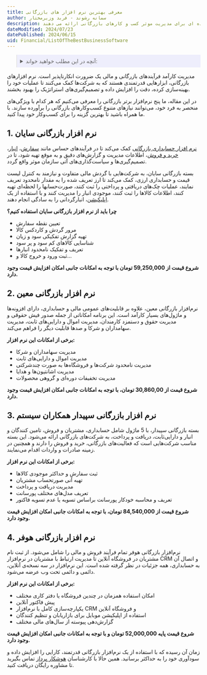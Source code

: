 ```yaml
---
title: معرفی بهترین نرم افزار های بازرگانی
author: سمانه رشوند - فربد وزیرمختار
description: این مقاله پنج نرم افزار برتر در زمینه نرم افزارهای بازرگانی را معرفی می کند که امکانات گسترده ای برای مدیریت موثر کسب و کارهای بازرگانی ارائه می دهند. 
dateModified: 2024/07/23
datePublished: 2024/06/15
uid: Financial/ListOfTheBestBusinessSoftware
---
```


<blockquote style="background-color:#eeeefc; padding:0.5rem">
<details>
  <summary>آنچه در این مطلب خواهید خواند:</summary>
    <li>نرم افزار بازرگانی سایان</li>
    <li>نرم افزار بازرگانی معین</li>
    <li>نرم افزار بازرگانی سپیدار</li>
    <li>نرم افزار بازرگانی هوفر</li>
</details>
</blockquote>

مدیریت کارآمد فرآیندهای بازرگانی و مالی یک ضرورت انکارناپذیر است. 
نرم افزارهای بازرگانی، ابزارهایی قدرتمندی هستند که به شرکت‌ها کمک می‌کنند تا عملیات خود را بهینه‌سازی کرده، دقت را افزایش داده و تصمیم‌گیری‌های استراتژیک را بهبود بخشند. 

در این مقاله، ما پنج نرم‌افزار برتر بازرگانی را معرفی می‌کنیم که هر کدام با ویژگی‌های منحصر به فرد خود، می‌توانند نیازهای متنوع کسب‌وکارهای بازرگانی را برآورده سازند. با ما همراه باشید تا بهترین گزینه را برای کسب‌وکار خود پیدا کنید.

## 1. نرم افزار بازرگانی سایان

<a href="https://www.hooshkar.com/Software/Sayan/Package/Commerce" target="_blank">نرم افزار حسابداری بازرگانی</a> کمک می‌کند تا در فرآیندهای حساس مانند <a href="https://www.hooshkar.com/Software/Sayan/Module/CustomerOrders" target="_blank">سفارش</a>، <a href="https://www.hooshkar.com/Software/Sayan/Module/Inventory" target="_blank">انبار</a>، <a href="https://www.hooshkar.com/Software/Sayan/Module/PurchaseAndSale" target="_blank">خرید و فروش</a>، اطلاعات مدیریت و گزارش‌های دقیق و به موقع تهیه شود، تا در تصمیم‌گیری‌ها و سیاست‌گذاری‌های آتی سازمان موثر واقع گردد. 

بسته بازرگانی سایان، به شرکت‌هایی با گردش مالی‌ متفاوت و نیازمند به کنترل لیست قیمت و حسابداری ارزی، کمک می‌کند تا ارز تعریف شده را به مقدار نامحدود تعریف نمایند، عملیات چک‌های دریافتی و پرداختی را ثبت کنند، صورت‌حسابها را لحظه‌ای تهیه کنند، اطلاعات کالاها را ثبت کنند، موجودی انبار را مدیریت کنند و با استفاده از یک <a href="https://www.hooshkar.com/Software/Sayan/Module/Application" target="_blank">اپلیکیشن</a>، انبارگردانی را به سادگی انجام دهند.

**چرا باید از نرم افزار بازرگانی سایان استفاده کنیم؟**

-	تعیین نقطه سفارش 
-	مرور گردش و کاردکس کالا 
-	تهیه گزارش تفکیکی سود و زیان
-	شناسایی کالاهای کم سود و پر سود 
-	تعریف و تفکیک نامحدود انبارها
-	ثبت ورود و خروج کالا و... 

**شروع قیمت از 59,250,000 تومان با توجه به امکانات جانبی امکان افزایش قیمت وجود دارد.**

## 2.	نرم افزار بازرگانی معین
نرم‌افزار بازرگانی معین، علاوه بر قابلیت‌های عمومی مالی و حسابداری، دارای افزونه‌ها و ماژول‌های بسیار کارآمد است. این برنامه امکاناتی از جمله صدور فیش حقوقی و مدیریت حقوق و دستمزد کارمندان، مدیریت اموال و دارایی‌های ثابت، مدیریت سهامداران و شرکا و صدها قابلیت دیگر را فراهم می‌کند.

**برخی از امکانات این نرم افزار:**

-	مدیریت سهامداران و شرکا
-	مدیریت اموال و دارایی‌های ثابت
-	مدیریت نامحدود شرکت‌ها و فروشگاه‌ها به صورت چندشرکتی 
-	مدیریت اشانتیون‌ها و هدایا
-	مدیریت تخفیفات دوره‌ای و گروهی محصولات

**شروع قیمت از 30,860,00 تومان، با توجه به امکانات جانبی امکان افزایش قیمت وجود دارد.**

## 3.	نرم افزار بازرگانی سپیدار همکاران سیستم

بسته بازرگانی سپیدار، با 5 ماژول شامل حسابداری، مشتریان و فروش، تامین کنندگان و انبار و دارایی‌ثابت، دریافت و پرداخت، به شرکت‌های بازرگانی ارائه می‌شود. این بسته مناسب شرکت‌هایی است که فعالیت‌های بازرگانی، خرید و فروش را دارند و همچنین در زمینه صادرات و واردات اقدام می‌نمایند.

**برخی از امکانات این نرم افزار:**

-	ثبت سفارش و حداکثر موجودی کالاها
-	تهیه آنی صورتحساب مشتریان
-	مدیریت دریافت و پرداخت
-	تعریف مدل‌های مختلف پورسانت
-	تعریف و محاسبه خودکار پورسانت براساس تسویه یا عدم تسویه فاکتور

**شروع قیمت از 84,540,000 تومان، با توجه به امکانات جانبی امکان افزایش قیمت وجود دارد.**

## 4.	نرم افزار بازرگانی هوفر

نرم‌افزار بازرگانی هوفر تمام فرآیند فروش و مالی را شامل می‌شود. از ثبت نام مشتریان در فروشگاه آنلاین تا مدیریت ارتباط با مشتریان در نرم‌افزار CRM و اتصال آن به حسابداری، همه جزئیات در نظر گرفته شده است. این نرم‌افزار در سه نسخه‌ی آنلاین، دائمی و دائمی تحت وب عرضه می‌شود.

**برخی از امکانات این نرم افزار:**

-	امکان استفاده همزمان در چندین فروشگاه یا دفتر کاری مختلف
-	پیش فاکتور آنلاین
-	یکپارچه‌سازی کامل با نرم‌افزار CRM و فروشگاه آنلاین
-	استفاده از اپلیکیشن موبایل برای بازاریابان و تنظیم کنندگان
-	گزارش‌دهی پیوسته از سال‌های مالی مختلف

**شروع قیمت پایه 52,000,000 تومان و با توجه به امکانات جانبی امکان افزایش قیمت وجود دارد.**

زمان آن رسیده که با استفاده از یک نرم‌افزار بازرگانی قدرتمند، کارایی را افزایش داده و سودآوری خود را به حداکثر برسانید. 
همین حالا با کارشناسان <a href="https://www.hooshkar.com" target="_blank">هوشکار پرداز</a> تماس بگیرید تا مشاوره رایگان دریافت کنید.